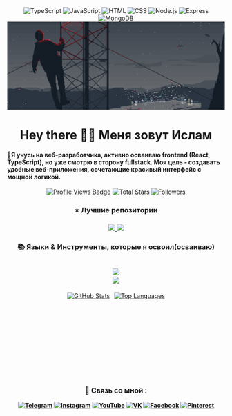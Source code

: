 <!-- Шапка профиля -->
<div align="center">
  <img src="https://img.shields.io/badge/TypeScript-white?style=for-the-badge&logo=typescript&logoColor=3178C6&color=161b22" alt="TypeScript" />
  <img src="https://img.shields.io/badge/JavaScript-white?style=for-the-badge&logo=javascript&logoColor=F7DF1E&color=161b22" alt="JavaScript" />
  <img src="https://img.shields.io/badge/HTML-white?style=for-the-badge&logo=html5&logoColor=E34F26&color=161b22" alt="HTML" />
  <img src="https://img.shields.io/badge/CSS-white?style=for-the-badge&logo=css3&logoColor=1572B6&color=161b22" alt="CSS" />
  <img src="https://img.shields.io/badge/Node.js-white?style=for-the-badge&logo=nodedotjs&logoColor=339933&color=161b22" alt="Node.js" />
  <img src="https://img.shields.io/badge/Express-white?style=for-the-badge&logo=express&logoColor=white&color=161b22" alt="Express" />
  <img src="https://img.shields.io/badge/MongoDB-white?style=for-the-badge&logo=mongodb&logoColor=47A248&color=161b22" alt="MongoDB" />
</div>

<div align="center">
  <img src="https://github.com/Bogatyrev-Islam/Bogatyrev-Islam/blob/main/header-git.gif" alt="My GIF">
</div>



<!-- Приветствие -->
<h1 align="center">Hey there 🙋‍♂️ Меня зовут Ислам</h1>

<h4 align="left">🌟Я учусь на веб-разработчика, активно осваиваю frontend (React, TypeScript), но уже смотрю в сторону fullstack. Моя цель - создавать удобные веб-приложения, сочетающие красивый интерфейс с мощной логикой.</h4>

<div align="center">
  <!-- Profile Views (через shields.io) -->
  <a href="https://github.com/Bogatyrev-Islam" target="_blank">
    <img src="https://hits.sh/github.com/Bogatyrev-Islam.svg?style=for-the-badge&label=Profile+views&color=5e81ac&labelColor=161b22&logo=github" 
         alt="Profile Views Badge" /></a>
  <!-- Total Stars -->
  <a href="https://github.com/Bogatyrev-Islam?tab=repositories&sort=stargazers" target="_blank">
    <img alt="Total Stars" title="Total stars on GitHub"
         src="https://img.shields.io/github/stars/Bogatyrev-Islam?style=for-the-badge&label=Stars&color=bf616a&logo=github&labelColor=161b22" /></a>
  <!-- Followers -->
  <a href="https://github.com/Bogatyrev-Islam?tab=followers" target="_blank">
    <img alt="Followers" title="Follow me on GitHub"
         src="https://img.shields.io/github/followers/Bogatyrev-Islam?style=for-the-badge&label=Followers&color=5e81ac&logo=github&labelColor=161b22" />
  </a>
</div>



<!-- Лучшие репозитории-->
<div align="center">
  <h3>⭐️ Лучшие репозитории</h3>
<a href="https://github.com/Bogatyrev-Islam/express-social-network">
  <img width=380 src="https://github-readme-stats.vercel.app/api/pin/?username=Bogatyrev-Islam&repo=express-social-network&theme=light&title_color=ffffff&icon_color=ffffff&text_color=ffffff&bg_color=2e3440" />
</a>
   <a href="https://github.com/Bogatyrev-Islam/web-dev-learning">
  <img width=380 src="https://github-readme-stats.vercel.app/api/pin/?username=Bogatyrev-Islam&repo=web-dev-learning&theme=light&title_color=ffffff&icon_color=ffffff&text_color=ffffff&bg_color=2e3440" />
</a>
</div>



<!-- Языки-->
<h3 align="center">📚 Языки & Инструменты, которые я освоил(осваиваю)</h3>
<br/>
<div align="center">
  <img src="https://skillicons.dev/icons?i=react,ts,javascript,html,css,vscode,github,figma" /><br>
  <img src="https://skillicons.dev/icons?i=nodejs,npm,express,pug,mongodb,nginx,powershell,git" /><br>
</div>
<br/>



<!--Мои показители-->
<div align="center" style="display: flex; justify-content: center; align-items: stretch; gap: 10px;">
  <a href="https://github.com/Bogatyrev-Islam" style="display: inline-block; height: 195px;">
    <img src="https://github-readme-stats.vercel.app/api?username=Bogatyrev-Islam&show_icons=true&theme=radical" 
         alt="GitHub Stats" 
         style="height: 100%; width: auto; object-fit: contain;"/>
  </a>
  <a href="https://github.com/Bogatyrev-Islam" style="display: inline-block; height: 195px;">
    <img src="https://github-readme-stats.vercel.app/api/top-langs/?username=Bogatyrev-Islam&layout=compact&theme=radical" 
         alt="Top Languages" 
         style="height: 100%; width: auto; object-fit: contain;"/>
  </a>
</div>



<!--Мои соц-сети-->
<h4>
  <div align="center"> 
  <h3>🧲 Связь со мной :</h3>
 <a href="https://t.me/bogatyrev_islam">
  <img src="https://img.shields.io/badge/Telegram-161b22?style=for-the-badge&logo=telegram&logoColor=26A5E4&labelColor=161b22" alt="Telegram" /></a> 
 <a href="#">
  <img src="https://img.shields.io/badge/Instagram-161b22?style=for-the-badge&logo=instagram&logoColor=E4405F&labelColor=161b22" alt="Instagram" /></a> 
 <a href="#">
  <img src="https://img.shields.io/badge/YouTube-161b22?style=for-the-badge&logo=youtube&logoColor=FF0000&labelColor=161b22" alt="YouTube" /></a>
 <a href="#">
  <img src="https://img.shields.io/badge/VK-161b22?style=for-the-badge&logo=vk&logoColor=0077FF&labelColor=161b22" alt="VK" /></a>  
 <a href="#">
  <img src="https://img.shields.io/badge/Facebook-161b22?style=for-the-badge&logo=Facebook&logoColor=1877F2&labelColor=161b22" alt="Facebook" /></a> 
 <a href="#">
  <img src="https://img.shields.io/badge/Pinterest-161b22?style=for-the-badge&logo=Pinterest&logoColor=E60023&labelColor=161b22" alt="Pinterest" /></a> 
</div>
</h4>
